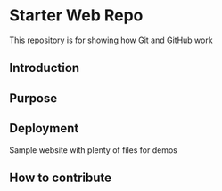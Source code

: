 # Starter Web Repo

This repository is for showing how Git and GitHub work
## Introduction

## Purpose

## Deployment

Sample website with plenty of files for demos
## How to contribute
